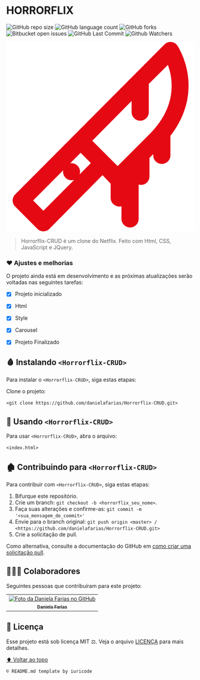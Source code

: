 # HORRORFLIX

![GitHub repo size](https://img.shields.io/github/repo-size/danielafarias/Horrorflix-CRUD?style=for-the-badge)
![GitHub language count](https://img.shields.io/github/languages/count/danielafarias/Horrorflix-CRUD?style=for-the-badge)
![GitHub forks](https://img.shields.io/chocolatey/dt/Horrorflix-CRUD?style=for-the-badge)
![Bitbucket open issues](https://img.shields.io/bitbucket/issues/danielafarias/Horrorflix-CRUD?style=for-the-badge)
![GitHub Last Commit](https://img.shields.io/github/last-commit/danielafarias/Horrorflix-CRUD?style=for-the-badge)
![Github Watchers](https://img.shields.io/github/watchers/danielafarias/Horrorflix-CRUD?style=for-the-badge)

![horrorflix](./public/img/knife-icon.svg)


> Horrorflix-CRUD é um clone do Netflix. Feito com Html, CSS, JavaScript e JQuery.

### ❤️ Ajustes e melhorias

O projeto ainda está em desenvolvimento e as próximas atualizações serão voltadas nas seguintes tarefas:

- [x] Projeto inicializado
- [x] Html
- [x] Style
- [x] Carousel
- [x] Projeto Finalizado


## 🩸 Instalando `<Horrorflix-CRUD>`

Para instalar o `<Horrorflix-CRUD>`, siga estas etapas:

Clone o projeto:
```
<git clone https://github.com/danielafarias/Horrorflix-CRUD.git>
```

## 🔪 Usando `<Horrorflix-CRUD>`

Para usar `<Horrorflix-CRUD>`, abra o arquivo:

```
<index.html>
```


## 🏚 Contribuindo para `<Horrorflix-CRUD>`

Para contribuir com `<Horrorflix-CRUD>`, siga estas etapas:

1. Bifurque este repositório.
2. Crie um branch: `git checkout -b <horrorflix_seu_nome>`.
3. Faça suas alterações e confirme-as: `git commit -m '<sua_mensagem_de_commit>'`
4. Envie para o branch original: `git push origin <master> / <https://github.com/danielafarias/Horrorflix-CRUD.git>`
5. Crie a solicitação de pull.

Como alternativa, consulte a documentação do GitHub em [como criar uma solicitação pull](https://help.github.com/en/github/collaborating-with-issues-and-pull-requests/creating-a-pull-request).

## 🧛🏻‍♀️ Colaboradores

Seguintes pessoas que contribuíram para este projeto:

<table>
  <tr>
    <td align="center">
      <a href="https://github.com/danielafarias">
        <img src="https://avatars.githubusercontent.com/u/79869120?v=4" width="100px;" alt="Foto da Daniela Farias no GitHub"/><br>
        <sub>
          <b>Daniela Farias</b>
        </sub>
      </a>
    </td>
    
  </tr>
</table>

## 📜 Licença

Esse projeto está sob licença MIT ⚖️. Veja o arquivo [LICENÇA](LICENSE.md) para mais detalhes.

[⬆ Voltar ao topo](#horrorflix)<br>

```
© README.md template by iuricode
```
